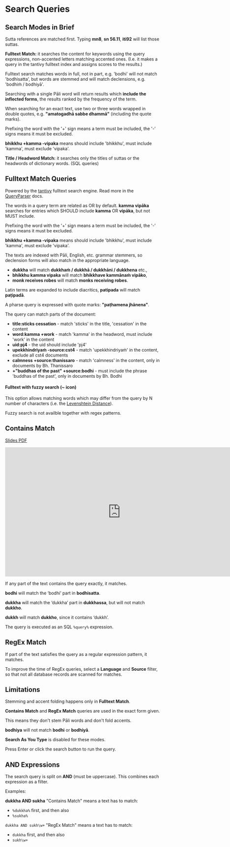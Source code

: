 # Search Queries

## Search Modes in Brief

Sutta references are matched first. Typing **mn8**, **sn 56.11**, **iti92** will list those suttas.

**Fulltext Match:** it searches the content for keywords using the query expressions, non-accented letters matching accented ones. (I.e. it makes a query in the tantivy fulltext index and assigns scores to the results.)

<!--
Fulltext search is faster and more flexible than the Exact Match (SQL) search, but yields many partial matches.
-->

Fulltext search matches words in full, not in part, e.g. 'bodhi' will not match 'bodhisatta', but words are stemmed and will match declensions, e.g. 'bodhiṁ / bodhiyā'.

Searching with a single Pāli word will return results which **include the inflected forms**, the results ranked by the frequency of the term.

When searching for an exact text, use two or three words wrapped in double quotes, e.g.
**"amatogadhā sabbe dhammā"** (including the quote marks).

Prefixing the word with the '+' sign means a term must be included, the '-' signs means it must be excluded.

**bhikkhu +kamma -vipaka** means should include 'bhikkhu', must include 'kamma', must exclude 'vipaka'.

<!--
**Exact Match:** it searches the content for exact matches. (I.e. it makes SQL queries with **%query text%**.)

Exact Match (via SQL) matches in part, i.e. if the query is exactly contained somewhere in the content. E.g. 'vitakka' will match 'kāma**vitakka**ṁ', but there is no stemming, and will not match 'vitakkeyya'.
-->

**Title / Headword Match:** it searches only the titles of suttas or the headwords of dictionary words. (SQL queries)

## Fulltext Match Queries

Powered by the [tantivy](https://github.com/quickwit-oss/tantivy) fulltext search engine. Read more in the [QueryParser](https://docs.rs/tantivy/latest/tantivy/query/struct.QueryParser.html) docs.

The words in a query term are related as OR by default. **kamma vipāka** searches for entries which SHOULD include **kamma** OR **vipāka**, but not MUST include.

Prefixing the word with the '+' sign means a term must be included, the '-' signs means it must be excluded.

**bhikkhu +kamma -vipaka** means should include 'bhikkhu', must include 'kamma', must exclude 'vipaka'.

The texts are indexed with Pāli, English, etc. grammar stemmers, so declension forms will also match in the appropriate language.

- **dukkha** will match **dukkhaṁ / dukkhā / dukkhāni / dukkhena** etc.,
- **bhikkhu kamma vipaka** will match **bhikkhave kammānaṁ vipāko**,
- **monk receives robes** will match **monks receiving robes**.

Latin terms are expanded to include diacritics, **patipada** will match **paṭipadā**.

A pharse query is expressed with quote marks: **"paṭhamena jhānena"**.

The query can match parts of the document:

- **title:sticks cessation** - match 'sticks' in the title, 'cessation' in the content
- **word:kamma +work** - match 'kamma' in the headword, must include 'work' in the content
- **uid:pj4** - the uid should include 'pj4'
- **upekkhindriyaṁ -source:cst4** - match 'upekkhindriyaṁ' in the content, exclude all cst4 documents
- **calmness +source:thanissaro** - match 'calmness' in the content, only in documents by Bh. Thanissaro
- **+"buddhas of the past" +source:bodhi** - must include the phrase 'buddhas of the past', only in documents by Bh. Bodhi

#### Fulltext with fuzzy search (~ icon)

This option allows matching words which may differ from the query by N number of characters (i.e. the [Levenshtein Distance](https://devopedia.org/levenshtein-distance)).

Fuzzy search is not availble together with regex patterns.

## Contains Match

[Slides PDF](../pdf/simsapa-search-modes.pdf)

<iframe width="750" height="420" src="https://www.youtube.com/embed/uSFKTfKvyQE" title="Simsapa Search Modes: Contains and RegEx Match (v0.5.1)" frameborder="0" allow="accelerometer; autoplay; clipboard-write; encrypted-media; gyroscope; picture-in-picture; web-share" allowfullscreen></iframe>

If any part of the text contains the query exactly, it matches.

**bodhi** will match the ‘bodhi’ part in **bodhisatta**.

**dukkha** will match the ‘dukkha’ part in **dukkhassa**,
but will not match **dukkho**.

**dukkh** will match **dukkho**, since it contains ‘dukkh’.

The query is executed as an SQL `%query%` expression.

## RegEx Match

If part of the text satisfies the query as a regular expression pattern, it matches.

To improve the time of RegEx queries, select a **Language** and **Source** filter,
so that not all database records are scanned for matches.

## Limitations

Stemming and accent folding happens only in **Fulltext Match**.

**Contains Match** and **RegEx Match** queries are used in the exact form given.

This means they don't stem Pāli words and don't fold accents.

**bodhiya** will not match **bodhi** or **bodhiyā**.

**Search As You Type** is disabled for these modes.

Press Enter or click the search button to run the query.

## AND Expressions

The search query is split on **AND** (must be uppercase).
This combines each expression as a filter.

Examples:

**dukkha AND sukha** "Contains Match" means a text has to match:

- `%dukkha%` first, and then also
- `%sukha%`

`dukkha AND sukh\w+` "RegEx Match" means a text has to match:

- `dukkha` first, and then also
- `sukh\w+`

